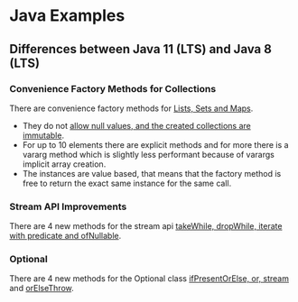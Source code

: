 # Java Examples
## Differences between Java 11 (LTS) and Java 8 (LTS)
### Convenience Factory Methods for Collections
There are convenience factory methods for [Lists, Sets and Maps](java11/src/main/java/ch/mhaspra/java11/collections/ConvenienceFactoryMethods.java).
* They do not [allow null values, and the created collections are immutable](java11/src/test/java/ch/mhaspra/java11/collections/ConvenienceFactoryMethodsTest.java).
* For up to 10 elements there are explicit methods and for more there is a vararg method which is slightly less performant because of varargs implicit array creation.
* The instances are value based, that means that the factory method is free to return the exact same instance for the same call.

### Stream API Improvements
There are 4 new methods for the stream api [takeWhile, dropWhile, iterate with predicate and ofNullable](java11/src/main/java/ch/mhaspra/java11/streams/StreamApiImprovements.java).

### Optional
There are 4 new methods for the Optional class [ifPresentOrElse, or, stream](java11/src/main/java/ch/mhaspra/java11/optionals/Optionals.java) and [orElseThrow](java11/src/test/java/ch/mhaspra/java11/optionals/OptionalsTest.java).